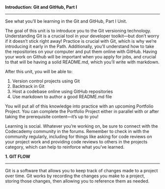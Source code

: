 **Introduction: Git and GitHub, Part I**

---

See what you’ll be learning in the Git and GitHub, Part I Unit.

The goal of this unit is to introduce you to the Git versioning technology. Understanding Git is a crucial tool in your developer toolkit—but don’t worry if it doesn’t stick right away! Practice is crucial with Git, which is why we’re introducing it early in the Path. Additionally, you’ll understand how to take the repositories on your computer and put them online with GitHub. Having your work on Github will be important when you apply for jobs, and crucial to that will be having a solid README.md, which you’ll write with markdown.

After this unit, you will be able to:

1.  Version control projects using Git
2.  Backtrack in Git
3.  Host a codebase online using GitHub repositories
4.  Use markdown to author a good README.md file

You will put all of this knowledge into practice with an upcoming Portfolio Project. You can complete the Portfolio Project either in parallel with or after taking the prerequisite content—it’s up to you!

Learning is social. Whatever you’re working on, be sure to connect with the Codecademy community in the forums. Remember to check in with the community regularly, including for things like asking for code reviews on your project work and providing code reviews to others in the projects category, which can help to reinforce what you’ve learned.

**1. GIT FLOW**

---

Git is a software that allows you to keep track of changes made to a project over time. Git works by recording the changes you make to a project, storing those changes, then allowing you to reference them as needed.

